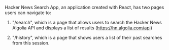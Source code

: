 Hacker News Search App, an application created with React, has two pages users can navigate to:

1. "/search", which is a page that allows users to search the Hacker News Algolia API and displays a list of results (https://hn.algolia.com/api)

2. "/history", which is a page that shows users a list of their past searches from this session.
